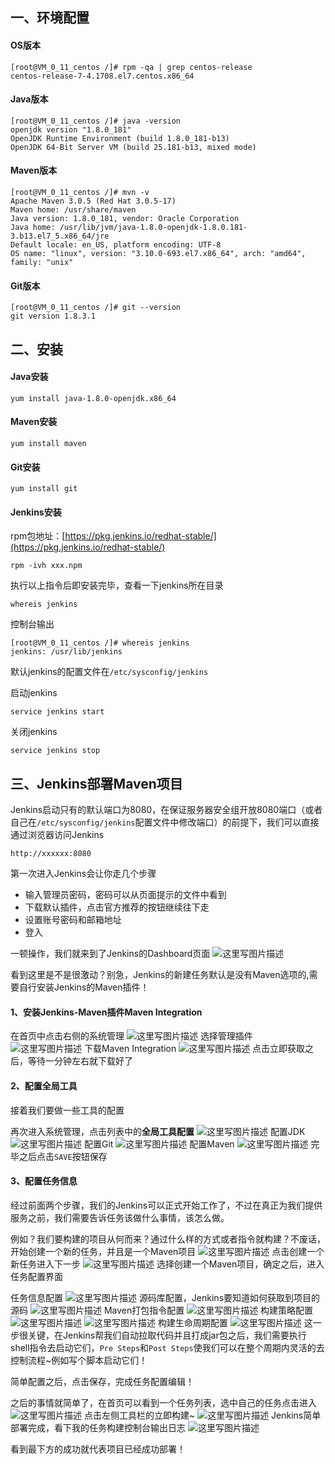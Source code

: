 ## 一、环境配置
#### OS版本

```
[root@VM_0_11_centos /]# rpm -qa | grep centos-release
centos-release-7-4.1708.el7.centos.x86_64
```
#### Java版本
```
[root@VM_0_11_centos /]# java -version
openjdk version "1.8.0_181"
OpenJDK Runtime Environment (build 1.8.0_181-b13)
OpenJDK 64-Bit Server VM (build 25.181-b13, mixed mode)
```
#### Maven版本
```
[root@VM_0_11_centos /]# mvn -v
Apache Maven 3.0.5 (Red Hat 3.0.5-17)
Maven home: /usr/share/maven
Java version: 1.8.0_181, vendor: Oracle Corporation
Java home: /usr/lib/jvm/java-1.8.0-openjdk-1.8.0.181-3.b13.el7_5.x86_64/jre
Default locale: en_US, platform encoding: UTF-8
OS name: "linux", version: "3.10.0-693.el7.x86_64", arch: "amd64", family: "unix"
```
#### Git版本
```
[root@VM_0_11_centos /]# git --version
git version 1.8.3.1
```
## 二、安装

#### Java安装
```
yum install java-1.8.0-openjdk.x86_64
```
#### Maven安装
```
yum install maven
```
#### Git安装
```
yum install git
```
#### Jenkins安装

rpm包地址：[https://pkg.jenkins.io/redhat-stable/](https://pkg.jenkins.io/redhat-stable/)
```
rpm -ivh xxx.npm
```
执行以上指令后即安装完毕，查看一下jenkins所在目录
```
whereis jenkins
```
控制台输出
```
[root@VM_0_11_centos /]# whereis jenkins
jenkins: /usr/lib/jenkins
```
默认jenkins的配置文件在```/etc/sysconfig/jenkins```

启动jenkins
```
service jenkins start
```
关闭jenkins
```
service jenkins stop
```
## 三、Jenkins部署Maven项目
Jenkins启动只有的默认端口为8080，在保证服务器安全组开放8080端口（或者自己在```/etc/sysconfig/jenkins```配置文件中修改端口）的前提下，我们可以直接通过浏览器访问Jenkins
```
http://xxxxxx:8080
```
第一次进入Jenkins会让你走几个步骤
 - 输入管理员密码，密码可以从页面提示的文件中看到
 - 下载默认插件，点击官方推荐的按钮继续往下走
 - 设置账号密码和邮箱地址
 - 登入

一顿操作，我们就来到了Jenkins的Dashboard页面
![这里写图片描述](https://img-blog.csdn.net/20180824175128268?watermark/2/text/aHR0cHM6Ly9ibG9nLmNzZG4ubmV0L2lhbW5pY29uaWNv/font/5a6L5L2T/fontsize/400/fill/I0JBQkFCMA==/dissolve/70)

看到这里是不是很激动？别急，Jenkins的新建任务默认是没有Maven选项的,需要自行安装Jenkins的Maven插件！

#### 1、安装Jenkins-Maven插件Maven Integration
在首页中点击右侧的系统管理
![这里写图片描述](https://img-blog.csdn.net/20180824175137603?watermark/2/text/aHR0cHM6Ly9ibG9nLmNzZG4ubmV0L2lhbW5pY29uaWNv/font/5a6L5L2T/fontsize/400/fill/I0JBQkFCMA==/dissolve/70)
选择管理插件
![这里写图片描述](https://img-blog.csdn.net/20180824175145870?watermark/2/text/aHR0cHM6Ly9ibG9nLmNzZG4ubmV0L2lhbW5pY29uaWNv/font/5a6L5L2T/fontsize/400/fill/I0JBQkFCMA==/dissolve/70)
下载Maven Integration
![这里写图片描述](https://img-blog.csdn.net/20180824175154862?watermark/2/text/aHR0cHM6Ly9ibG9nLmNzZG4ubmV0L2lhbW5pY29uaWNv/font/5a6L5L2T/fontsize/400/fill/I0JBQkFCMA==/dissolve/70)
点击立即获取之后，等待一分钟左右就下载好了

#### 2、配置全局工具
接着我们要做一些工具的配置

再次进入系统管理，点击列表中的**全局工具配置**
![这里写图片描述](https://img-blog.csdn.net/2018082417520440?watermark/2/text/aHR0cHM6Ly9ibG9nLmNzZG4ubmV0L2lhbW5pY29uaWNv/font/5a6L5L2T/fontsize/400/fill/I0JBQkFCMA==/dissolve/70)
配置JDK
![这里写图片描述](https://img-blog.csdn.net/20180824175213297?watermark/2/text/aHR0cHM6Ly9ibG9nLmNzZG4ubmV0L2lhbW5pY29uaWNv/font/5a6L5L2T/fontsize/400/fill/I0JBQkFCMA==/dissolve/70)
配置Git
![这里写图片描述](https://img-blog.csdn.net/20180824175219836?watermark/2/text/aHR0cHM6Ly9ibG9nLmNzZG4ubmV0L2lhbW5pY29uaWNv/font/5a6L5L2T/fontsize/400/fill/I0JBQkFCMA==/dissolve/70)
配置Maven
![这里写图片描述](https://img-blog.csdn.net/2018082417522759?watermark/2/text/aHR0cHM6Ly9ibG9nLmNzZG4ubmV0L2lhbW5pY29uaWNv/font/5a6L5L2T/fontsize/400/fill/I0JBQkFCMA==/dissolve/70)
完毕之后点击```SAVE```按钮保存
#### 3、配置任务信息
经过前面两个步骤，我们的Jenkins可以正式开始工作了，不过在真正为我们提供服务之前，我们需要告诉任务该做什么事情，该怎么做。

例如？我们要构建的项目从何而来？通过什么样的方式或者指令就构建？不废话，开始创建一个新的任务，并且是一个Maven项目
![这里写图片描述](https://img-blog.csdn.net/20180824175240632?watermark/2/text/aHR0cHM6Ly9ibG9nLmNzZG4ubmV0L2lhbW5pY29uaWNv/font/5a6L5L2T/fontsize/400/fill/I0JBQkFCMA==/dissolve/70)
点击创建一个新任务进入下一步
![这里写图片描述](https://img-blog.csdn.net/2018082417524754?watermark/2/text/aHR0cHM6Ly9ibG9nLmNzZG4ubmV0L2lhbW5pY29uaWNv/font/5a6L5L2T/fontsize/400/fill/I0JBQkFCMA==/dissolve/70)
选择创建一个Maven项目，确定之后，进入任务配置界面

任务信息配置
![这里写图片描述](https://img-blog.csdn.net/2018082417525442?watermark/2/text/aHR0cHM6Ly9ibG9nLmNzZG4ubmV0L2lhbW5pY29uaWNv/font/5a6L5L2T/fontsize/400/fill/I0JBQkFCMA==/dissolve/70)
源码库配置，Jenkins要知道如何获取到项目的源码
![这里写图片描述](https://img-blog.csdn.net/20180824175300723?watermark/2/text/aHR0cHM6Ly9ibG9nLmNzZG4ubmV0L2lhbW5pY29uaWNv/font/5a6L5L2T/fontsize/400/fill/I0JBQkFCMA==/dissolve/70)
Maven打包指令配置
![这里写图片描述](https://img-blog.csdn.net/20180824175306824?watermark/2/text/aHR0cHM6Ly9ibG9nLmNzZG4ubmV0L2lhbW5pY29uaWNv/font/5a6L5L2T/fontsize/400/fill/I0JBQkFCMA==/dissolve/70)
构建策略配置
![这里写图片描述](https://img-blog.csdn.net/20180824175313211?watermark/2/text/aHR0cHM6Ly9ibG9nLmNzZG4ubmV0L2lhbW5pY29uaWNv/font/5a6L5L2T/fontsize/400/fill/I0JBQkFCMA==/dissolve/70)
![这里写图片描述](https://img-blog.csdn.net/20180824175320615?watermark/2/text/aHR0cHM6Ly9ibG9nLmNzZG4ubmV0L2lhbW5pY29uaWNv/font/5a6L5L2T/fontsize/400/fill/I0JBQkFCMA==/dissolve/70)
构建生命周期配置
![这里写图片描述](https://img-blog.csdn.net/20180824175326938?watermark/2/text/aHR0cHM6Ly9ibG9nLmNzZG4ubmV0L2lhbW5pY29uaWNv/font/5a6L5L2T/fontsize/400/fill/I0JBQkFCMA==/dissolve/70)
这一步很关键，在Jenkins帮我们自动拉取代码并且打成jar包之后，我们需要执行shell指令去启动它们，```Pre Steps```和```Post Steps```使我们可以在整个周期内灵活的去控制流程~例如写个脚本启动它们！

简单配置之后，点击保存，完成任务配置编辑！

之后的事情就简单了，在首页可以看到一个任务列表，选中自己的任务点击进入
![这里写图片描述](https://img-blog.csdn.net/20180824175333639?watermark/2/text/aHR0cHM6Ly9ibG9nLmNzZG4ubmV0L2lhbW5pY29uaWNv/font/5a6L5L2T/fontsize/400/fill/I0JBQkFCMA==/dissolve/70)
点击左侧工具栏的立即构建~
![这里写图片描述](https://img-blog.csdn.net/20180824175340147?watermark/2/text/aHR0cHM6Ly9ibG9nLmNzZG4ubmV0L2lhbW5pY29uaWNv/font/5a6L5L2T/fontsize/400/fill/I0JBQkFCMA==/dissolve/70)
Jenkins简单部署完成，看下我的任务构建控制台输出日志
![这里写图片描述](https://img-blog.csdn.net/20180824175346159?watermark/2/text/aHR0cHM6Ly9ibG9nLmNzZG4ubmV0L2lhbW5pY29uaWNv/font/5a6L5L2T/fontsize/400/fill/I0JBQkFCMA==/dissolve/70)

看到最下方的成功就代表项目已经成功部署！
